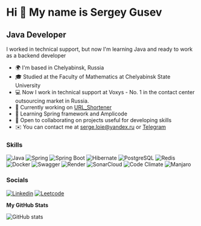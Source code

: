 Hi 👋 My name is Sergey Gusev
=============================

Java Developer
--------------

I worked in technical support, but now I'm learning Java and ready to work as a backend developer

*   🌍  I'm based in Chelyabinsk, Russia
*   🎓  Studied at the Faculty of Mathematics at Chelyabinsk State University
*   💻  Now I work in technical support at Voxys - No. 1 in the contact center outsourcing market in Russia.
*   🚀  Currently working on [URL_Shortener](https://github.com/sergeloie/URL_Shortener)
*   🧠  Learning Spring framework and Amplicode
*   🤝  Open to collaborating on projects useful for developing skills
*   ✉️  You can contact me at [serge.loie@yandex.ru](mailto:serge.loie@yandex.ru) or [Telegram](https://t.me/Anser_Anser)

### Skills 
<p align="center">
  
![Java](https://img.shields.io/badge/Java-ED8B00?style=for-the-badge&logo=openjdk&logoColor=white)
![Spring](https://img.shields.io/badge/Spring-6DB33F?style=for-the-badge&logo=spring&logoColor=white)
![Spring Boot](https://img.shields.io/badge/Spring_Boot-F2F4F9?style=for-the-badge&logo=spring-boot)
![Hibernate](https://img.shields.io/badge/Hibernate-59666C?style=for-the-badge&logo=Hibernate&logoColor=white)
![PostgreSQL](https://img.shields.io/badge/PostgreSQL-316192?style=for-the-badge&logo=postgresql&logoColor=white)
![Redis](https://img.shields.io/badge/redis-CC0000?&style=for-the-badge&logo=redis&logoColor=white)
![Docker](https://img.shields.io/badge/Docker-2CA5E0?style=for-the-badge&logo=docker&logoColor=white)
![Swagger](https://img.shields.io/badge/Swagger-85EA2D?style=for-the-badge&logo=Swagger&logoColor=white)
![Render](https://img.shields.io/badge/Render-46E3B7?style=for-the-badge&logo=render&logoColor=white)
![SonarCloud](https://img.shields.io/badge/SonarCloud-F3702A?logo=sonarcloud&logoColor=fff&style=for-the-badge)
![Code Climate](https://img.shields.io/badge/Code%20Climate-000?logo=codeclimate&logoColor=fff&style=for-the-badge)
![Manjaro](https://img.shields.io/badge/manjaro-35BF5C?style=for-the-badge&logo=manjaro&logoColor=white)

</p>


<!---                    
### Socials
                  
<p align="left"> 
<a href="https://www.github.com/sergeloie" targer="_blank" rel="norefferer"><img src="https://raw.githubusercontent.com/danielcranney/readme-generator/main/public/icons/socials/github-dark.svg" width="32" height="32" alt="Github" /></a>
<a href="https://www.linkedin.com/in/sergey-gusev-6b717430b/" targer="_blank" rel="norefferer"><img src="https://raw.githubusercontent.com/danielcranney/readme-generator/main/public/icons/socials/linkedin.svg" width="32" height="32" alt="LinkedIn" /></a>
</p>

### Badges
-->

### Socials
[![Linkedin](https://img.shields.io/badge/LinkedIn-0077B5?style=for-the-badge&logo=linkedin&logoColor=white)](https://www.linkedin.com/in/sergey-gusev-6b717430b/)
[![Leetcode](https://img.shields.io/badge/-LeetCode-FFA116?style=for-the-badge&logo=LeetCode&logoColor=black)](https://leetcode.com/u/sergeloie/)

<b>My GitHub Stats</b>

<!---      

<a href="https://github.com/sergeloie"><img src="https://github-readme-stats.vercel.app/api?username=sergeloie&show_icons=true&hide=&count_private=true&title_color=0891b2&text_color=ffffff&icon_color=0891b2&bg_color=1c1917&hide_border=true&show_icons=true" alt="sergeloie's GitHub stats" /></a>

  
<a href="https://github.com/sergeloie" align="left"><img src="https://github-readme-stats.vercel.app/api/top-langs/?username=sergeloie&langs_count=10&title_color=0891b2&text_color=ffffff&icon_color=0891b2&bg_color=1c1917&hide_border=true&locale=en&custom_title=Top%20%Languages" alt="Top Languages" /></a>
-->


![GitHub stats](https://github-readme-stats.vercel.app/api?username=sergeloie&show_icons=true)  
